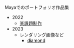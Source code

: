 Mayaでのポートフォリオ作品集

- 2022
   - [某課題制作](yuichirou-tanaka/3DCG-portphorio-maya/maya2022/02/某課題制作/)
- 2023
   - レンダリング画像など
      - [diamond](yuichirou-tanaka/3DCG-portphorio-maya/maya2023/07/rendering/diamond)